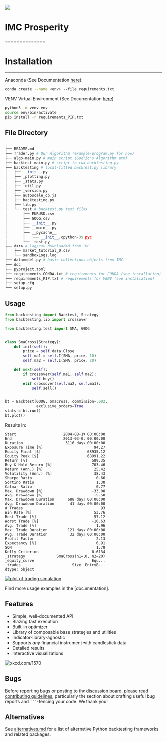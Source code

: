[![](https://i.imgur.com/E8Kj69Y.png)](https://kernc.github.io/backtesting.py/)

# IMC Prosperity
==============


# Installation
------------
Anaconda (See Documentation [here](https://docs.anaconda.com/anaconda/install/)):

```bash
conda create --name <env> --file requirements.txt
```

VENV Virtual Environment (See Documentation [here](https://docs.python.org/3/library/venv.html))
```bash
python3 -m venv env
source env/bin/activate
pip install -r requirements_PIP.txt
```

File Directory
-----
```python
.
├── README.md
├── Trader.py # Our Algorithm (example-program.py for now)
├── algo-main.py # main script (Godric's Algorithm atm)
├── backtest-main.py # script to run backtesting.py
├── backtesting # local-fitted backtest.py library
│   ├── __init__.py
│   ├── _plotting.py
│   ├── _stats.py
│   ├── _util.py
│   ├── _version.py
│   ├── autoscale_cb.js
│   ├── backtesting.py
│   ├── lib.py
│   └── test # backtest.py test files
│       ├── EURUSD.csv
│       ├── GOOG.csv
│       ├── __init__.py
│       ├── __main__.py
│       ├── __pycache__
│       │   └── __init__.cpython-39.pyc
│       └── _test.py
├── data # log/csv downloaded from IMC
│   ├── market_tutorial_0.csv
│   └── sandboxLogs.log
├── datamodel.py # basic collections objects from IMC
├── doc
├── pyproject.toml
├── requirements_CONDA.txt # requirements for CONDA (see installation)
├── requirements_PIP.txt # requirements for VENV (see installation)
├── setup.cfg
└── setup.py
```


Usage
-----
```python
from backtesting import Backtest, Strategy
from backtesting.lib import crossover

from backtesting.test import SMA, GOOG


class SmaCross(Strategy):
    def init(self):
        price = self.data.Close
        self.ma1 = self.I(SMA, price, 10)
        self.ma2 = self.I(SMA, price, 20)

    def next(self):
        if crossover(self.ma1, self.ma2):
            self.buy()
        elif crossover(self.ma2, self.ma1):
            self.sell()


bt = Backtest(GOOG, SmaCross, commission=.002,
              exclusive_orders=True)
stats = bt.run()
bt.plot()
```

Results in:

```text
Start                     2004-08-19 00:00:00
End                       2013-03-01 00:00:00
Duration                   3116 days 00:00:00
Exposure Time [%]                       94.27
Equity Final [$]                     68935.12
Equity Peak [$]                      68991.22
Return [%]                             589.35
Buy & Hold Return [%]                  703.46
Return (Ann.) [%]                       25.42
Volatility (Ann.) [%]                   38.43
Sharpe Ratio                             0.66
Sortino Ratio                            1.30
Calmar Ratio                             0.77
Max. Drawdown [%]                      -33.08
Avg. Drawdown [%]                       -5.58
Max. Drawdown Duration      688 days 00:00:00
Avg. Drawdown Duration       41 days 00:00:00
# Trades                                   93
Win Rate [%]                            53.76
Best Trade [%]                          57.12
Worst Trade [%]                        -16.63
Avg. Trade [%]                           1.96
Max. Trade Duration         121 days 00:00:00
Avg. Trade Duration          32 days 00:00:00
Profit Factor                            2.13
Expectancy [%]                           6.91
SQN                                      1.78
Kelly Criterion                        0.6134
_strategy              SmaCross(n1=10, n2=20)
_equity_curve                          Equ...
_trades                       Size  EntryB...
dtype: object
```
[![plot of trading simulation](https://i.imgur.com/xRFNHfg.png)](https://kernc.github.io/backtesting.py/#example)

Find more usage examples in the [documentation].


Features
--------
* Simple, well-documented API
* Blazing fast execution
* Built-in optimizer
* Library of composable base strategies and utilities
* Indicator-library-agnostic
* Supports _any_ financial instrument with candlestick data
* Detailed results
* Interactive visualizations

![xkcd.com/1570](https://imgs.xkcd.com/comics/engineer_syllogism.png)


Bugs
----
Before reporting bugs or posting to the
[discussion board](https://github.com/kernc/backtesting.py/discussions),
please read [contributing guidelines](CONTRIBUTING.md), particularly the section
about crafting useful bug reports and ```` ``` ````-fencing your code. We thank you!


Alternatives
------------
See [alternatives.md] for a list of alternative Python
backtesting frameworks and related packages.

[alternatives.md]: https://github.com/kernc/backtesting.py/blob/master/doc/alternatives.md
